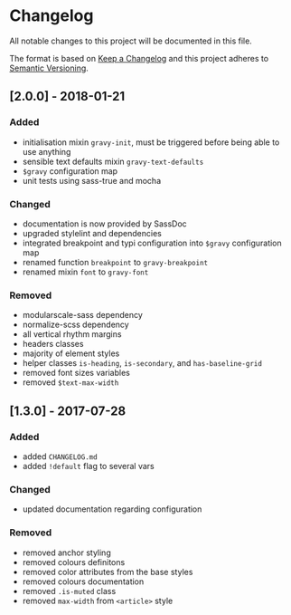 # Changelog

All notable changes to this project will be documented in this file.

The format is based on [Keep a Changelog](http://keepachangelog.com/en/1.0.0/)
and this project adheres to [Semantic Versioning](http://semver.org/spec/v2.0.0.html).

## [2.0.0] - 2018-01-21

### Added

- initialisation mixin `gravy-init`, must be triggered before being able to use anything
- sensible text defaults mixin `gravy-text-defaults`
- `$gravy` configuration map
- unit tests using sass-true and mocha

### Changed

- documentation is now provided by SassDoc
- upgraded stylelint and dependencies
- integrated breakpoint and typi configuration into `$gravy` configuration map
- renamed function `breakpoint` to `gravy-breakpoint`
- renamed mixin `font` to `gravy-font`

### Removed

- modularscale-sass dependency
- normalize-scss dependency
- all vertical rhythm margins
- headers classes
- majority of element styles
- helper classes `is-heading`, `is-secondary`, and `has-baseline-grid`
- removed font sizes variables
- removed `$text-max-width`

## [1.3.0] - 2017-07-28

### Added

- added `CHANGELOG.md`
- added `!default` flag to several vars

### Changed

- updated documentation regarding configuration

### Removed

- removed anchor styling
- removed colours definitons
- removed color attributes from the base styles
- removed colours documentation
- removed `.is-muted` class
- removed `max-width` from `<article>` style

